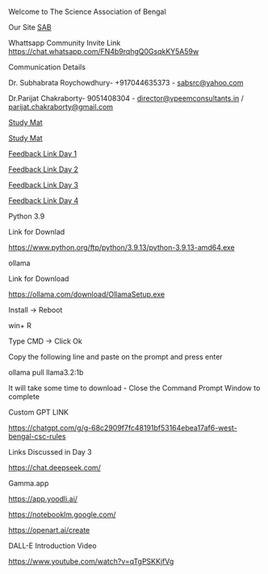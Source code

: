 Welcome to The Science Association of Bengal

Our Site <a href=https://sabindia.online> SAB</a>

Whattsapp Community Invite Link
https://chat.whatsapp.com/FN4b9rqhgQ0GsqkKY5A59w

Communication Details

Dr. Subhabrata Roychowdhury- +917044635373 - sabsrc@yahoo.com 

Dr.Parijat Chakraborty- 9051408304 - director@vpeemconsultants.in / parijat.chakraborty@gmail.com 

<a href=https://sabindia.online/studymat.html> Study Mat</a> 

<a href=https://online.fliphtml5.com/nhlgy/lbkv/>Study Mat</a>

<a href="https://docs.google.com/forms/d/e/1FAIpQLSfJj2TwbM8n22Ko9OvHxxmB0aKQs5FWbP2uAs-eu0lhLEDDzA/viewform?usp=sharing&ouid=101591491271445155520"> Feedback Link Day 1 </a>

<a href="https://docs.google.com/forms/d/e/1FAIpQLSfQkIAk2AOYcXLVkbKJVp-x6QR5WsiouHkg2MxGtsepijQrHg/viewform?usp=sharing&ouid=101591491271445155520"> Feedback Link Day 2 </a>

<a href="https://docs.google.com/forms/d/e/1FAIpQLSdhxOETlWmkS6pWGyV_Do-17cQG_XC6jvdZgbwCPO_cnxe1RQ/viewform?usp=sharing&ouid=101591491271445155520"> Feedback Link Day 3 </a>

<a href="https://docs.google.com/forms/d/e/1FAIpQLSce_te-PY7glFP0Im6wWzj1EcbxDR3hnN4twzlbAilS6prY0g/viewform?usp=sharing&ouid=101591491271445155520"> Feedback Link Day 4</a>

Python 3.9

Link for Downlad

https://www.python.org/ftp/python/3.9.13/python-3.9.13-amd64.exe

ollama 

Link for Download

https://ollama.com/download/OllamaSetup.exe

Install -> Reboot

win+ R 

Type CMD -> Click Ok

Copy the following line and paste on the prompt and press enter

ollama pull llama3.2:1b 

It will take some time to download - Close the Command Prompt Window to complete 

Custom GPT LINK

https://chatgpt.com/g/g-68c2909f7fc48191bf53164ebea17af6-west-bengal-csc-rules

Links Discussed in Day 3

https://chat.deepseek.com/

Gamma.app	

https://app.yoodli.ai/

https://notebooklm.google.com/

https://openart.ai/create

DALL-E Introduction Video

https://www.youtube.com/watch?v=qTgPSKKjfVg
